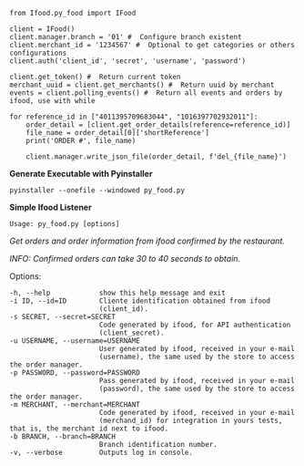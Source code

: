 
```
from Ifood.py_food import IFood

client = IFood() 
client.manager.branch = '01' #  Configure branch existent
client.merchant_id = '1234567' #  Optional to get categories or others configurations
client.auth('client_id', 'secret', 'username', 'password')

client.get_token() #  Return current token
merchant_uuid = client.get_merchants() #  Return uuid by merchant
events = client.polling_events() #  Return all events and orders by ifood, use with while 

for reference_id in ["4011395709683044", "1016397702932011"]:
    order_detail = [client.get_order_details(reference=reference_id)]
    file_name = order_detail[0]['shortReference']
    print('ORDER #', file_name)

    client.manager.write_json_file(order_detail, f'del_{file_name}')
```

**Generate Executable with Pyinstaller**

``
pyinstaller --onefile --windowed py_food.py
``

**Simple Ifood Listener**

`Usage: py_food.py [options]
`

_Get orders and order information from ifood confirmed by the restaurant._

_INFO: Confirmed orders can take 30 to 40 seconds to obtain._

Options:
  ~~~~-version             show program's version number and exit
  -h, --help            show this help message and exit
  -i ID, --id=ID        Cliente identification obtained from ifood
                        (client_id).
  -s SECRET, --secret=SECRET
                        Code generated by ifood, for API authentication
                        (client_secret).
  -u USERNAME, --username=USERNAME
                        User generated by ifood, received in your e-mail
                        (username), the same used by the store to access the order manager.
  -p PASSWORD, --password=PASSWORD
                        Pass generated by ifood, received in your e-mail
                        (password), the same used by the store to access the order manager.
  -m MERCHANT, --merchant=MERCHANT
                        Code generated by ifood, received in your e-mail
                        (merchand_id) for integration in yours tests, that is, the merchant id next to ifood.
  -b BRANCH, --branch=BRANCH
                        Branch identification number.
  -v, --verbose         Outputs log in console.
